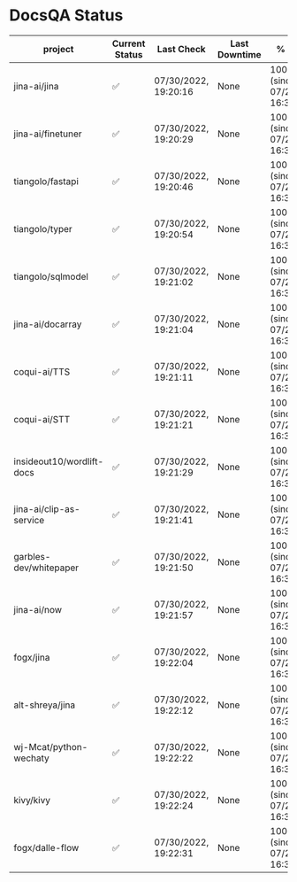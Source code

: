 # DocsQA Status

|         project         |Current Status|     Last Check     |Last Downtime|              % Uptime              |
|-------------------------|--------------|--------------------|-------------|------------------------------------|
|jina-ai/jina             |✅            |07/30/2022, 19:20:16|None         |100.000 (since 07/29/2022, 16:38:18)|
|jina-ai/finetuner        |✅            |07/30/2022, 19:20:29|None         |100.000 (since 07/29/2022, 16:38:18)|
|tiangolo/fastapi         |✅            |07/30/2022, 19:20:46|None         |100.000 (since 07/29/2022, 16:38:18)|
|tiangolo/typer           |✅            |07/30/2022, 19:20:54|None         |100.000 (since 07/29/2022, 16:38:18)|
|tiangolo/sqlmodel        |✅            |07/30/2022, 19:21:02|None         |100.000 (since 07/29/2022, 16:38:18)|
|jina-ai/docarray         |✅            |07/30/2022, 19:21:04|None         |100.000 (since 07/29/2022, 16:38:18)|
|coqui-ai/TTS             |✅            |07/30/2022, 19:21:11|None         |100.000 (since 07/29/2022, 16:38:18)|
|coqui-ai/STT             |✅            |07/30/2022, 19:21:21|None         |100.000 (since 07/29/2022, 16:38:18)|
|insideout10/wordlift-docs|✅            |07/30/2022, 19:21:29|None         |100.000 (since 07/29/2022, 16:38:18)|
|jina-ai/clip-as-service  |✅            |07/30/2022, 19:21:41|None         |100.000 (since 07/29/2022, 16:38:18)|
|garbles-dev/whitepaper   |✅            |07/30/2022, 19:21:50|None         |100.000 (since 07/29/2022, 16:38:18)|
|jina-ai/now              |✅            |07/30/2022, 19:21:57|None         |100.000 (since 07/29/2022, 16:38:18)|
|fogx/jina                |✅            |07/30/2022, 19:22:04|None         |100.000 (since 07/29/2022, 16:38:18)|
|alt-shreya/jina          |✅            |07/30/2022, 19:22:12|None         |100.000 (since 07/29/2022, 16:38:18)|
|wj-Mcat/python-wechaty   |✅            |07/30/2022, 19:22:22|None         |100.000 (since 07/29/2022, 16:38:18)|
|kivy/kivy                |✅            |07/30/2022, 19:22:24|None         |100.000 (since 07/29/2022, 16:38:18)|
|fogx/dalle-flow          |✅            |07/30/2022, 19:22:31|None         |100.000 (since 07/29/2022, 16:38:18)|
